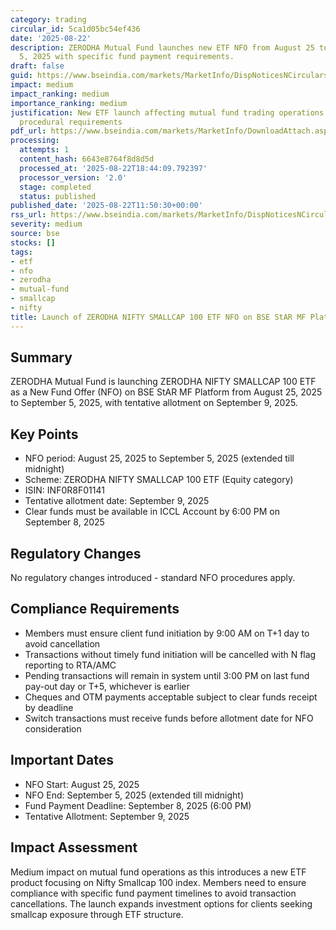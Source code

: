 ```yaml
---
category: trading
circular_id: 5ca1d05bc54ef436
date: '2025-08-22'
description: ZERODHA Mutual Fund launches new ETF NFO from August 25 to September
  5, 2025 with specific fund payment requirements.
draft: false
guid: https://www.bseindia.com/markets/MarketInfo/DispNoticesNCirculars.aspx?Noticeid={FDE95D34-C680-4F37-B14C-B1738A4275EE}&noticeno=20250822-24&dt=08/22/2025&icount=24&totcount=86&flag=0
impact: medium
impact_ranking: medium
importance_ranking: medium
justification: New ETF launch affecting mutual fund trading operations with specific
  procedural requirements
pdf_url: https://www.bseindia.com/markets/MarketInfo/DownloadAttach.aspx?id=20250822-24&attachedId=
processing:
  attempts: 1
  content_hash: 6643e8764f8d8d5d
  processed_at: '2025-08-22T18:44:09.792397'
  processor_version: '2.0'
  stage: completed
  status: published
published_date: '2025-08-22T11:50:30+00:00'
rss_url: https://www.bseindia.com/markets/MarketInfo/DispNoticesNCirculars.aspx?Noticeid={FDE95D34-C680-4F37-B14C-B1738A4275EE}&noticeno=20250822-24&dt=08/22/2025&icount=24&totcount=86&flag=0
severity: medium
source: bse
stocks: []
tags:
- etf
- nfo
- zerodha
- mutual-fund
- smallcap
- nifty
title: Launch of ZERODHA NIFTY SMALLCAP 100 ETF NFO on BSE StAR MF Platform
---
```


## Summary

ZERODHA Mutual Fund is launching ZERODHA NIFTY SMALLCAP 100 ETF as a New Fund Offer (NFO) on BSE StAR MF Platform from August 25, 2025 to September 5, 2025, with tentative allotment on September 9, 2025.

## Key Points

- NFO period: August 25, 2025 to September 5, 2025 (extended till midnight)
- Scheme: ZERODHA NIFTY SMALLCAP 100 ETF (Equity category)
- ISIN: INF0R8F01141
- Tentative allotment date: September 9, 2025
- Clear funds must be available in ICCL Account by 6:00 PM on September 8, 2025

## Regulatory Changes

No regulatory changes introduced - standard NFO procedures apply.

## Compliance Requirements

- Members must ensure client fund initiation by 9:00 AM on T+1 day to avoid cancellation
- Transactions without timely fund initiation will be cancelled with N flag reporting to RTA/AMC
- Pending transactions will remain in system until 3:00 PM on last fund pay-out day or T+5, whichever is earlier
- Cheques and OTM payments acceptable subject to clear funds receipt by deadline
- Switch transactions must receive funds before allotment date for NFO consideration

## Important Dates

- NFO Start: August 25, 2025
- NFO End: September 5, 2025 (extended till midnight)
- Fund Payment Deadline: September 8, 2025 (6:00 PM)
- Tentative Allotment: September 9, 2025

## Impact Assessment

Medium impact on mutual fund operations as this introduces a new ETF product focusing on Nifty Smallcap 100 index. Members need to ensure compliance with specific fund payment timelines to avoid transaction cancellations. The launch expands investment options for clients seeking smallcap exposure through ETF structure.